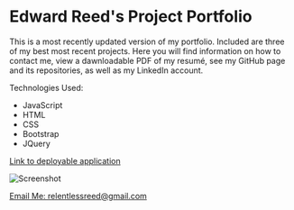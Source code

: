 <h1>Edward Reed's Project Portfolio</h1>

This is a most recently updated version of my portfolio. Included are three of my best most recent projects. Here you will find information on how to contact me, view a dawnloadable PDF of my resumé, see my GitHub page and its repositories, as well as my LinkedIn account.

Technologies Used:

- JavaScript
- HTML
- CSS
- Bootstrap
- JQuery

[Link to deployable application](https://relentlessreed.github.io/week8/)

![Screenshot](portfoliodemo.gif)

[Email Me: relentlessreed@gmail.com](mailto:relentlessreed@gmail.com?subject=GitHub)
